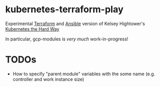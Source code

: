 # kubernetes-terraform-play

Experimental [Terraform](https://www.terraform.io/) and [Ansible](https://www.ansible.com/)
version of Kelsey Hightower's [Kubernetes the Hard Way](https://github.com/kelseyhightower/kubernetes-the-hard-way)

In particular, gcp-modules is *very much* work-in-progress!

# TODOs
* How to specify "parent module" variables with the some name (e.g. controller and work instance size)
